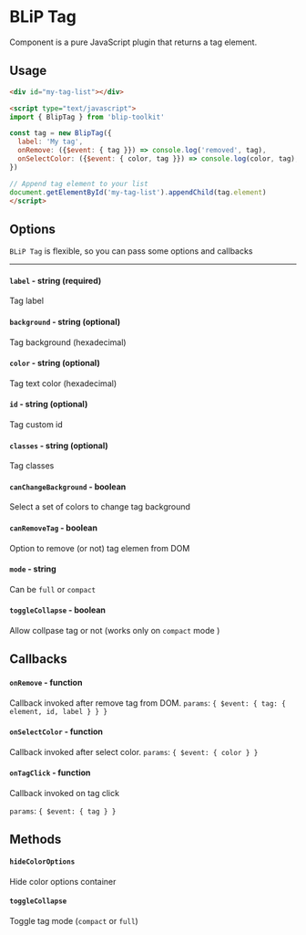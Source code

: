 # BLiP Tag

Component is a pure JavaScript plugin that returns a tag element.

## Usage

```html
<div id="my-tag-list"></div>

<script type="text/javascript">
import { BlipTag } from 'blip-toolkit'

const tag = new BlipTag({
  label: 'My tag',
  onRemove: ({$event: { tag }}) => console.log('removed', tag),
  onSelectColor: ({$event: { color, tag }}) => console.log(color, tag),
})

// Append tag element to your list
document.getElementById('my-tag-list').appendChild(tag.element)
</script>
```

## Options

`BLiP Tag` is flexible, so you can pass some options and callbacks

---

#### `label` - string (required)

Tag label

#### `background` - string (optional)

Tag background (hexadecimal)

#### `color` - string (optional)

Tag text color (hexadecimal)

#### `id` - string (optional)

Tag custom id

#### `classes` - string (optional)

Tag classes

#### `canChangeBackground` - boolean

Select a set of colors to change tag background

#### `canRemoveTag` - boolean

Option to remove (or not) tag elemen from DOM

#### `mode` - string

Can be `full` or `compact`

#### `toggleCollapse` - boolean

Allow collpase tag or not (works only on `compact` mode )

## Callbacks

#### `onRemove` - function

Callback invoked after remove tag from DOM.
`params`: `{ $event: { tag: { element, id, label } } }`

#### `onSelectColor` - function

Callback invoked after select color.
`params`: `{ $event: { color } }`

#### `onTagClick` - function

Callback invoked on tag click

`params`: `{ $event: { tag } }`

## Methods

#### `hideColorOptions`

Hide color options container

#### `toggleCollapse`

Toggle tag mode (`compact` or `full`)
